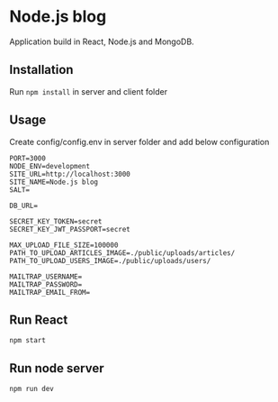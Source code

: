 # Node.js blog

Application build in React, Node.js and MongoDB. 

## Installation

Run ```npm install``` in server and client folder 

## Usage

Create config/config.env in server folder and add below configuration
```
PORT=3000
NODE_ENV=development
SITE_URL=http://localhost:3000
SITE_NAME=Node.js blog
SALT=

DB_URL=

SECRET_KEY_TOKEN=secret
SECRET_KEY_JWT_PASSPORT=secret

MAX_UPLOAD_FILE_SIZE=100000
PATH_TO_UPLOAD_ARTICLES_IMAGE=./public/uploads/articles/
PATH_TO_UPLOAD_USERS_IMAGE=./public/uploads/users/

MAILTRAP_USERNAME=
MAILTRAP_PASSWORD=
MAILTRAP_EMAIL_FROM=
```

## Run React
```
npm start
```

## Run node server
```
npm run dev
```
